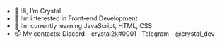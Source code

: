 - 👋 Hi, I’m Crystal
- 👀 I’m interested in Front-end Development
- 🤌 I’m currently learning JavaScript, HTML, CSS
- 📫 My contacts:
Discord - crystal2k#0001 | Telegram - @crystal_dev


<!---
CrystalFront/CrystalFront is a ✨ special ✨ repository because its `README.md` (this file) appears on your GitHub profile.
You can click the Preview link to take a look at your changes.
--->
